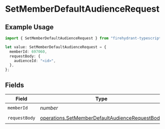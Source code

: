 # SetMemberDefaultAudienceRequest

## Example Usage

```typescript
import { SetMemberDefaultAudienceRequest } from "firehydrant-typescript-sdk/models/operations";

let value: SetMemberDefaultAudienceRequest = {
  memberId: 697060,
  requestBody: {
    audienceId: "<id>",
  },
};
```

## Fields

| Field                                                                                                            | Type                                                                                                             | Required                                                                                                         | Description                                                                                                      |
| ---------------------------------------------------------------------------------------------------------------- | ---------------------------------------------------------------------------------------------------------------- | ---------------------------------------------------------------------------------------------------------------- | ---------------------------------------------------------------------------------------------------------------- |
| `memberId`                                                                                                       | *number*                                                                                                         | :heavy_check_mark:                                                                                               | N/A                                                                                                              |
| `requestBody`                                                                                                    | [operations.SetMemberDefaultAudienceRequestBody](../../models/operations/setmemberdefaultaudiencerequestbody.md) | :heavy_check_mark:                                                                                               | N/A                                                                                                              |